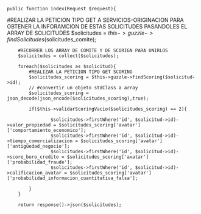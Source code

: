     public function index(Request $request){
#REALIZAR LA PETICION TIPO GET A SERVICIOS-ORIGINACION PARA OBTENER LA INFORAMCION DE ESTAS SOLICITUDES PASANDOLES EL ARRAY DE SOLICITUDES
        $solicitudes = $this->guzzle->findSolicitudes($solicitudes_comite);


        #RECORRER LOS ARRAY DE COMITE Y DE SCORIGN PARA UNIRLOS
        $solicitudes = collect($solicitudes);

        foreach($solicitudes as $solicitud){
            #REALIZAR LA PETICION TIPO GET SCORING
            $solicitudes_scoring = $this->guzzle->findScoring($solicitud->id);
            // #convertir un objeto stdClass a array
            $solicitudes_scoring = json_decode(json_encode($solicitudes_scoring),true);

            if($this->validarScoringVacio($solicitudes_scoring) == 2){

                    $solicitudes->firstWhere('id', $solicitud->id)->valor_propiedad = $solicitudes_scoring['avatar']['comportamiento_economico'];
                    $solicitudes->firstWhere('id', $solicitud->id)->tiempo_comercializacion = $solicitudes_scoring['avatar']['antigüedad_negocio'];
                    $solicitudes->firstWhere('id', $solicitud->id)->score_buro_credito = $solicitudes_scoring['avatar']['probabilidad_fraude'];
                    $solicitudes->firstWhere('id', $solicitud->id)->calificacion_avatar = $solicitudes_scoring['avatar']['probabilidad_informacion_cuantitativa_falsa'];

            }
        }
        
        return response()->json($solicitudes);
